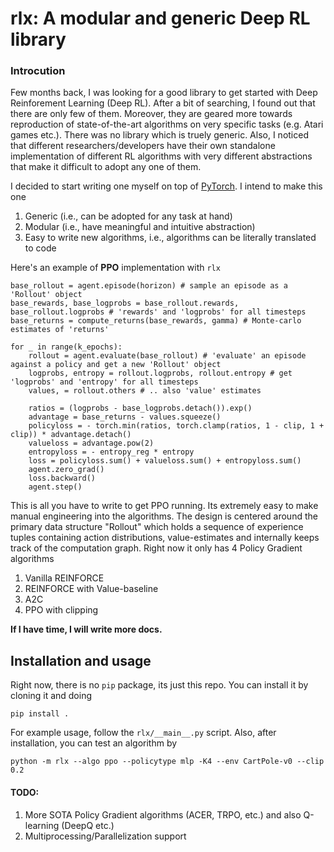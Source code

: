 # rlx: A modular and generic Deep RL library

### Introcution

Few months back, I was looking for a good library to get started with Deep Reinforement Learning (Deep RL). After a bit of searching, I found out that there are only few of them. Moreover, they are geared more towards reproduction of state-of-the-art algorithms on very specific tasks (e.g. Atari games etc.). There was no library which is truely generic. Also, I noticed that different researchers/developers have their own standalone implementation of different RL algorithms with very different abstractions that make it difficult to adopt any one of them.

I decided to start writing one myself on top of [PyTorch](https://pytorch.org/). I intend to make this one
1. Generic (i.e., can be adopted for any task at hand)
2. Modular (i.e., have meaningful and intuitive abstraction)
3. Easy to write new algorithms, i.e., algorithms can be literally translated to code

Here's an example of **PPO** implementation with `rlx`

```
base_rollout = agent.episode(horizon) # sample an episode as a 'Rollout' object
base_rewards, base_logprobs = base_rollout.rewards, base_rollout.logprobs # 'rewards' and 'logprobs' for all timesteps
base_returns = compute_returns(base_rewards, gamma) # Monte-carlo estimates of 'returns'

for _ in range(k_epochs):
	rollout = agent.evaluate(base_rollout) # 'evaluate' an episode against a policy and get a new 'Rollout' object
	logprobs, entropy = rollout.logprobs, rollout.entropy # get 'logprobs' and 'entropy' for all timesteps
	values, = rollout.others # .. also 'value' estimates
	
	ratios = (logprobs - base_logprobs.detach()).exp()
	advantage = base_returns - values.squeeze()
	policyloss = - torch.min(ratios, torch.clamp(ratios, 1 - clip, 1 + clip)) * advantage.detach()
	valueloss = advantage.pow(2)
	entropyloss = - entropy_reg * entropy
	loss = policyloss.sum() + valueloss.sum() + entropyloss.sum()
	agent.zero_grad()
	loss.backward()
	agent.step()
```

This is all you have to write to get PPO running. Its extremely easy to make manual engineering into the algorithms. The design is centered around the primary data structure "Rollout" which holds a sequence of experience tuples containing action distributions, value-estimates and internally keeps track of the computation graph. Right now it only has 4 Policy Gradient algorithms

1. Vanilla REINFORCE
2. REINFORCE with Value-baseline
3. A2C
4. PPO with clipping

**If I have time, I will write more docs.**

## Installation and usage

Right now, there is no `pip` package, its just this repo. You can install it by cloning it and doing
```
pip install .
```

For example usage, follow the `rlx/__main__.py` script. Also, after installation, you can test an algorithm by
```
python -m rlx --algo ppo --policytype mlp -K4 --env CartPole-v0 --clip 0.2
```

#### TODO:

1. More SOTA Policy Gradient algorithms (ACER, TRPO, etc.) and also Q-learning (DeepQ etc.)
2. Multiprocessing/Parallelization support